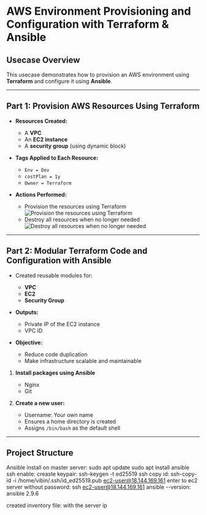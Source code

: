 # AWS Environment Provisioning and Configuration with Terraform & Ansible

## Usecase Overview

This usecase demonstrates how to provision an AWS environment using **Terraform** and configure it using **Ansible**.  

---

## Part 1: Provision AWS Resources Using Terraform

- **Resources Created:**
  - A **VPC**
  - An **EC2 instance**
  - A **security group** (using dynamic block)

- **Tags Applied to Each Resource:**
  - `Env = Dev`
  - `costPlan = 1y`
  - `Owner = Terraform`

- **Actions Performed:**
  - Provision the resources using Terraform
  ![Provision the resources using Terraform](https://github.com/vibincholayil/terraform-ansible-project/blob/master/images/ss_1_1.png)
  - Destroy all resources when no longer needed
  ![Destroy all resources when no longer needed](https://github.com/vibincholayil/terraform-ansible-project/blob/master/images/ss_1_2.png)

---

## Part 2: Modular Terraform Code and Configuration with Ansible

- Created reusable modules for:
  - **VPC**
  - **EC2**
  - **Security Group**

- **Outputs:**
  - Private IP of the EC2 instance
  - VPC ID

- **Objective:**
  - Reduce code duplication
  - Make infrastructure scalable and maintainable


1. **Install packages using Ansible**
   - Nginx
   - Git

2. **Create a new user:**
   - Username: Your own name
   - Ensures a home directory is created
   - Assigns `/bin/bash` as the default shell

---

## Project Structure



Ansible install on master server: 
sudo apt update
sudo apt install ansible
ssh enable:
creaste keypair: ssh-keygen -t ed25519
ssh copy id: ssh-copy-id -i /home/vibin/.ssh/id_ed25519.pub ec2-user@18.144.169.161
enter to ec2 server without password: ssh ec2-user@18.144.169.161
ansible --version: ansible 2.9.6

created inventory file: with the server ip

